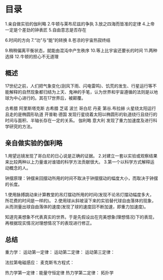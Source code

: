 # 目录
1.亲自做实验的伽利略
2.牛顿与莱布尼兹的争执
3.放之四海而皆准的定律
4.上帝一定是个差劲的钟表匠
5.自由意志是否存在

6.时间的方向
7.“功”与“能”的转换
8.苍凉的宇宙热寂终结

9.稍稍偏离平衡状态，就能由混沌中产生秩序
10.等上比宇宙还要长的时间
11.两种选择
12.牛顿的担心不无道理

## 概述
17世纪之前，人们把气象变化(刮风下雨、闪电雷鸣)、饥荒的发生、行星运行等不能解释的自然现象都归结为上天、鬼神的手笔，认为世界和宇宙遵循的法则是以地球为中心进行的。其在17世界后，被颠覆。

古希腊  阿里斯塔克斯
古希腊  芝诺
波兰    哥白尼
丹麦    第谷.布拉赫  火星绕太阳运行且走的是椭圆形轨道
开普勒  德国  发现行星绕着太阳以椭圆形的轨道绕行且绕行的时间与面积、半轴长存在一定的关系。
伽利略  意大利 发现了重力加速度及进行科学研究的方法。

## 亲自做实验的伽利略
1.用望远镜发现了哥白尼的日心说是正确的证据。
2.对建立一套以实验或观察结果来比较两种以上力量谁对谁错的科学方法贡献很大。
3.第一个以科学方式解释运动概念的人。

钟摆原理：钟摆来回摆动所用的时间不取决于钟摆摆动的幅度大小，而取决于钟摆的长度。

1.使用脉搏跳动来计算教堂的吊灯摆动所用的时间(发现不论吊灯摆动幅度多大，所花费的时间是一样的)。
2.使用球从斜坡滚下来的实验替代球自由落体的现象，从而测量出球自由落体的速度(发现了球的速度回不断加速，即重力加速度)。

知道完美想象不代表真实的世界。于是先假设出在完美想象(理想情况)下的表现，再根据现实情况对理想情况下的表现进行修正。

## 总结
重力学：
运动第一定律：
运动第二定律：
运动第三定律：

法拉第电磁感应：
麦克斯韦方程式：

热力学第一定律：能量守恒定律
热力学第二定律：
拓扑学